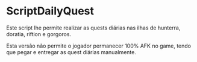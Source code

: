 # ScriptDailyQuest

Este script lhe permite realizar as quests diárias nas ilhas de hunterra, doratia, riftion e gorgoros.

Esta versão não permite o jogador permanecer 100% AFK no game, tendo que pegar e entregar as quest diárias manualmente.
